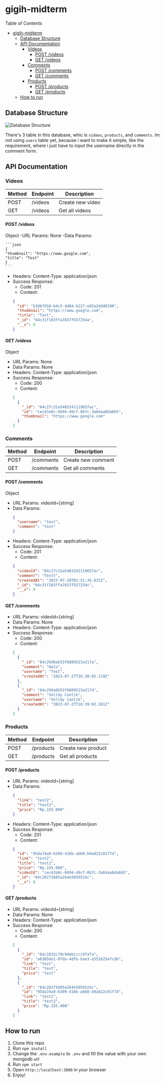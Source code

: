 # gigih-midterm

Table of Contents

- [gigih-midterm](#gigih-midterm)
  - [Database Structure](#database-structure)
  - [API Documentation](#api-documentation)
    - [Videos](#videos)
      - [POST /videos](#post-videos)
      - [GET /videos](#get-videos)
    - [Comments](#comments)
      - [POST /comments](#post-comments)
      - [GET /comments](#get-comments)
    - [Products](#products)
      - [POST /products](#post-products)
      - [GET /products](#get-products)
  - [How to run](#how-to-run)

## Database Structure

![Database Structure](assets/db.png)

There's 3 table in this database, whic is `videos`, `products`, and `comments`. Im not using `users` table yet, because i want to make it simple, like the requirement, where i just have to input the username directly in the comment form.

## API Documentation

### Videos

| Method | Endpoint | Description      |
| ------ | -------- | ---------------- |
| POST   | /videos  | Create new video |
| GET    | /videos  | Get all videos   |

#### POST /videos

Object
-URL Params: None
-Data Params:

    ```json
    {
    "thumbnail": "https://www.google.com",
    "title": "Test"
    }
    ```

- Headers: Content-Type: application/json
- Success Response:
  - Code: 201
  - Content:
  ```json
  {
    "id": "b3db7910-b4c5-4d84-b227-e85a2ddd0190",
    "thumbnail": "https://www.google.com",
    "title": "Test",
    "_id": "64c31f103ffa7837f557254a",
    "__v": 0
  }
  ```

#### GET /videos

Object

- URL Params: None
- Data Params: None
- Headers: Content-Type: application/json
- Success Response:
  - Code: 200
  - Content:
  ```json
  [
    {
      "_id": "64c27c31a5483241119657ac",
      "id": "cec43a0c-6694-49cf-8b7c-3a64aa8da665",
      "thumbnail": "https://www.google.com"
    }
  ]
  ```

### Comments

| Method | Endpoint  | Description        |
| ------ | --------- | ------------------ |
| POST   | /comments | Create new comment |
| GET    | /comments | Get all comments   |

#### POST /comments

Object

- URL Params: videoId=[string]
- Data Params:
  ```json
  {
    "username": "test",
    "comment": "test"
  }
  ```
- Headers: Content-Type: application/json
- Success Response:
  - Code: 201
  - Content:
  ```json
  {
    "videoId": "64c27c31a5483241119657ac",
    "comment": "Testt",
    "createdAt": "2023-07-28T01:51:36.825Z",
    "_id": "64c31f283ffa7837f557254c",
    "__v": 0
  }
  ```

#### GET /comments

- URL Params: videoId=[string]
- Data Params: None
- Headers: Content-Type: application/json
- Success Response:
  - Code: 200
  - Content:
  ```json
  [
    {
      "_id": "64c29d6ab53f6889523a217a",
      "comment": "Halo",
      "username": "Test",
      "createdAt": "2023-07-27T16:38:02.119Z"
    },
    {
      "_id": "64c29da6b53f6889523a217d",
      "comment": "Velldy Cantik",
      "username": "Velldy Cantik",
      "createdAt": "2023-07-27T16:39:02.381Z"
    }
  ]
  ```

### Products

| Method | Endpoint  | Description        |
| ------ | --------- | ------------------ |
| POST   | /products | Create new product |
| GET    | /products | Get all products   |

#### POST /products

- URL Params: videoId=[string]
- Data Params:
  ```json
  {
    "link": "test2",
    "title": "test2",
    "price": "Rp.155.000"
  }
  ```
- Headers: Content-Type: application/json
- Success Response:
  - Code: 201
  - Content:
  ```json
  {
    "id": "95da74a9-6309-416b-ab60-b9a822c01f7d",
    "link": "test2",
    "title": "test2",
    "price": "Rp.155.000",
    "videoId": "cec43a0c-6694-49cf-8b7c-3a64aa8da665",
    "_id": "64c28271685a264e5859524c",
    "__v": 0
  }
  ```

#### GET /products

- URL Params: videoId=[string]
- Data Params: None
- Headers: Content-Type: application/json
- Success Response:
  - Code: 200
  - Content:
  ```json
  [
    {
      "_id": "64c2815c79c9debcccc97afa",
      "id": "a6365de1-07da-4dfb-bae3-e552625efcdb",
      "link": "test",
      "title": "test",
      "price": "test"
    },
    {
      "_id": "64c28271685a264e5859524c",
      "id": "95da74a9-6309-416b-ab60-b9a822c01f7d",
      "link": "test2",
      "title": "test2",
      "price": "Rp.155.000"
    }
  ]
  ```

## How to run

1. Clone this repo
2. Run `npm install`
3. Change the `.env.example` to `.env` and fill the value with your own mongodb url
4. Run `npm start`
5. Open `http://localhost:3000` in your browser
6. Enjoy!

```

```

